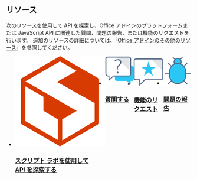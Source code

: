 <h2>リソース</h2>
<p>次のリソースを使用して API を探索し、Office アドインのプラットフォームまたは JavaScript API に関連した質問、問題の報告、または機能のリクエストを行います。 追加のリソースの詳細については、「<a href="../resources/resources-links-help.md">Office アドインのその他のリソース</a>」を参照してください。</p>
<ul class="panelContent cardsF cols cols4" style="display:flex!important;">
    <li>
        <div class="cardSize">
            <div class="cardPadding">
                <div class="card">
                    <div class="cardImageOuter">
                        <div class="cardImage">
                            <a href="../overview/explore-with-script-lab.md"><img src="../images/index/ScriptLabLogoColor.svg" alt="Script Lab" /></a>
                        </div>
                    </div>
                    <div class="cardText">
                        <a href="../overview/explore-with-script-lab.md"><h3>スクリプト ラボを使用して<br/>API を探索する</h3></a>
                    </div>
                </div>
            </div>
        </div>
    </li>
    <li>
        <div class="cardSize">
            <div class="cardPadding">
                <div class="card">
                    <div class="cardImageOuter">
                        <div class="cardImage">
                            <a href="https://stackoverflow.com/questions/tagged/office-js" target="_blank"><img src="../images/index/i_support.svg" alt="API questions" /></a>
                        </div>
                    </div>
                    <div class="cardText">
                        <a href="https://stackoverflow.com/questions/tagged/office-js" target="_blank"><h3>質問する</h3></a>
                    </div>
                </div>
            </div>
        </div>
    </li>
    <li>
        <div class="cardSize">
            <div class="cardPadding">
                <div class="card">
                    <div class="cardImageOuter">
                        <div class="cardImage">
                            <a href="https://officespdev.uservoice.com/" target="_blank"><img src="../images/index/i_feedback.svg" alt="API feature requests" /></a>
                        </div>
                    </div>
                    <div class="cardText">
                        <a href="https://officespdev.uservoice.com/" target="_blank"><h3>機能のリクエスト</h3></a>
                    </div>
                </div>
            </div>
        </div>
    </li>
    <li>
        <div class="cardSize">
            <div class="cardPadding">
                <div class="card">
                    <div class="cardImageOuter">
                        <div class="cardImage">
                            <a href="https://github.com/officedev/office-js/issues" target="_blank"><img src="../images/index/i_bug.svg" alt="API issues" /></a>
                        </div>
                    </div>
                    <div class="cardText">
                        <a href="https://github.com/officedev/office-js/issues" target="_blank"><h3>問題の報告</h3></a>
                    </div>
                </div>
            </div>
        </div>
    </li>
</ul>